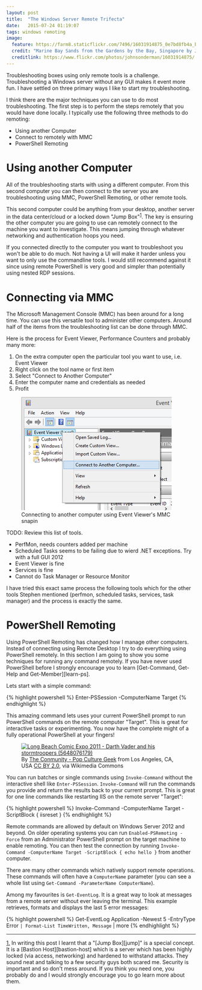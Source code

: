 ```yaml
---
layout: post
title:  "The Windows Server Remote Trifecta"
date:   2015-07-24 01:19:07
tags: windows remoting
image:
  feature: https://farm8.staticflickr.com/7496/16031914875_0e7bd8fb4a_b.jpg
  credit: "Marine Bay Sands from the Gardens by the Bay, Singapore by John Sonderman - CC BY NC 2.0"
  creditlink: https://www.flickr.com/photos/johnsonderman/16031914875/
---
```


Troubleshooting boxes using only remote tools is a challenge. Troubleshooting a
Windows server without any GUI makes it event more fun. I have settled on three
primary ways I like to start my troubleshooting.

I think there are the major techniques you can use to do most troubleshooting.
The first step is to perform the steps remotely that you would have done
locally. I typically use the following three methods to do remoting:

* Using another Computer
* Connect to remotely with MMC
* PowerShell Remoting

Using another Computer
===============================================================================

All of the troubleshooting starts with using a different computer.
From this second computer you can then connect to the server
you are troubleshooting using MMC, PowerShell Remoting, or other remote tools.

This second computer could be anything from your desktop, another server in the
data center/cloud or a locked down "Jump Box"<sup id="notes-1-remote trifecta-reverse"><a href="#notes-1-remote-trifecta">1</a></sup>. The key is ensuring
the other computer you are going to use can remotely connect to the machine you
want to investigate. This means jumping through whatever networking and
authentication hoops you need.

If you connected directly to the computer you want to troubleshoot you won't be
able to do much. Not having a UI will make it harder unless you want to only
use the commandline tools. I would still recommend against it since using remote
PowerShell is very good and simpler than potentially using nested RDP sessions.

Connecting via MMC
===============================================================================

The Microsoft Management Console (MMC) has been around for a long time. You can
use this versatile tool to administer other computers. Around half of the items
from the troubleshooting list can be done through MMC.

Here is the process for Event Viewer, Performance Counters and probably many more:

1. On the extra computer open the particular tool you want to use, i.e. Event Viewer
2. Right click on the tool name or first item
3. Select "Connect to Another Computer"
4. Enter the computer name and credentials as needed
5. Profit

<figure class="image-center">
	<img src="/images/EventViewer.PNG" alt="Openning the connect to another computer dialog in Event Viewer" />
	<figcaption>Connecting to another computer using Event Viewer's MMC snapin</figcaption>
</figure>


TODO: Review this list of tools.
* PerfMon, needs counters added per machine
* Scheduled Tasks seems to be failing due to wierd .NET exceptions. Try with a full GUI 2012
* Event Viewer is fine
* Services is fine
* Cannot do Task Manager or Resource Monitor

I have tried this exact same process the following tools which
for the other tools Stephen mentioned (perfmon, scheduled tasks, services, task manager) and the
process is exactly the same.

PowerShell Remoting
===============================================================================

Using PowerShell Remoting has changed how I manage other computers. Instead of
connecting using Remote Desktop I try to do everything using PowerShell remotely.
In this section I am going to show you some techniques for running any command remotely.
If you have never used PowerShell
before I strongly encourage you to learn [Get-Command, Get-Help and Get-Member][learn-ps].

Lets start with a simple command:

{% highlight powershell %}
Enter-PSSession -ComputerName Target
{% endhighlight %}

This amazing command lets uses your current PowerShell prompt to run PowerShell
commands on the remote computer "Target". This is great for interactive tasks or
experimenting. You now have the complete might of a fully operational
PowerShell at your fingers!

<figure class="image-center">
	<a href="https://commons.wikimedia.org/wiki/File%3ALong_Beach_Comic_Expo_2011_-_Darth_Vader_and_his_stormtroopers_(5648076179).jpg">
		<img
			width="480"
			alt="Long Beach Comic Expo 2011 - Darth Vader and his stormtroopers (5648076179)"
			src="https://upload.wikimedia.org/wikipedia/commons/thumb/c/c8/Long_Beach_Comic_Expo_2011_-_Darth_Vader_and_his_stormtroopers_%285648076179%29.jpg/640px-Long_Beach_Comic_Expo_2011_-_Darth_Vader_and_his_stormtroopers_%285648076179%29.jpg"
			/>
	</a>
	<figcaption>
		By <a href="http://www.flickr.com/people/26728047@N05">The Conmunity - Pop Culture Geek</a> from Los Angeles, CA, USA <a rel="nofollow" href="http://creativecommons.org/licenses/by/2.0">CC BY 2.0</a>, via Wikimedia Commons
	</figcaption>
</figure>
<!-- https://www.flickr.com/photos/elaws/3775252224 -->

You can run batches or single commands using
``Invoke-Command`` without the interactive shell like ``Enter-PSSession``. ``Invoke-Command`` will run the commands you
provide and return the results back to your current prompt. This is great for one line commands like restarting IIS on the remote server "Target":

{% highlight powershell %}
Invoke-Command -ComputerName Target -ScriptBlock { iisreset }
{% endhighlight %}

Remote commands are allowed by default on Windows Server 2012 and beyond.
On older operating systems you can run ``Enabled-PSRemoting -Force`` from
an Administrator PowerShell prompt on the target machine to enable remoting. You can
then test the connection by running ``Invoke-Command -ComputerName Target -ScriptBlock { echo hello }`` from another computer.

There are many other commands which natively support remote operations.
These commands will often have a ``ComputerName`` parameter
(you can see a whole list using ``Get-Command -ParameterName ComputerName``).

Among my favourites is ``Get-EventLog``. It is a great way to look at messages
from a remote server without ever leaving the terminal. This example
retrieves, formats and displays the last 5 error messages:

{% highlight powershell %}
Get-EventLog Application -Newest 5 -EntryType Error `
	| Format-List TimeWritten, Message `
	| more
{% endhighlight %}

<hr />

<a id="notes-1-remote-trifecta" href="#notes-1-remote-trifecta-reverse">1.</a> In writing this post I learnt that a "[Jump Box][jump]" is a special concept.
It is a [Bastion Host][bastion-host] which is a server which has been highly locked (via access, networking) and hardened to withstand attacks.
They sound neat and talking to a few security guys both scared me. Security is important and so don't mess around.
If you think you need one, you probably do and I would strongly encourage you to go learn more about them.